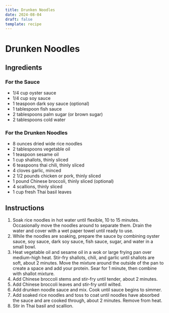 ```yaml
---
title: Drunken Noodles
date: 2024-08-04
draft: false
template: recipe
---
```


# Drunken Noodles

## Ingredients

### For the Sauce

* 1/4 cup oyster sauce
* 1/4 cup soy sauce
* 1 teaspoon dark soy sauce (optional)
* 1 tablespoon fish sauce
* 2 tablespoons palm sugar (or brown sugar)
* 2 tablespoons cold water

### For the Drunken Noodles

* 8 ounces dried wide rice noodles
* 2 tablespoons vegetable oil
* 1 teaspoon sesame oil
* 1 cup shallots, thinly sliced
* 6 teaspoons thai chili, thinly sliced
* 4 cloves garlic, minced
* 2 1/2 pounds chicken or pork, thinly sliced
* 1 pound Chinese broccoli, thinly sliced (optional)
* 4 scallions, thinly sliced
* 1 cup fresh Thai basil leaves

## Instructions

1. Soak rice noodles in hot water until flexible, 10 to 15 minutes. Occasionally move the noodles around to separate them. Drain the water and cover with a wet paper towel until ready to use.
2. While the noodles are soaking, prepare the sauce by combining oyster sauce, soy sauce, dark soy sauce, fish sauce, sugar, and water in a small bowl.
3. Heat vegetable oil and sesame oil in a wok or large frying pan over medium-high heat. Stir-fry shallots, chili, and garlic until shallots are soft, about 2 minutes. Move the mixture around the outside of the pan to create a space and add your protein. Sear for 1 minute, then combine with shallot mixture.
4. Add Chinese broccoli stems and stir-fry until tender, about 2 minutes.
5. Add Chinese broccoli leaves and stir-fry until wilted.
6. Add drunken noodle sauce and mix. Cook until sauce begins to simmer.
7. Add soaked rice noodles and toss to coat until noodles have absorbed the sauce and are cooked through, about 2 minutes. Remove from heat.
8. Stir in Thai basil and scallion.
